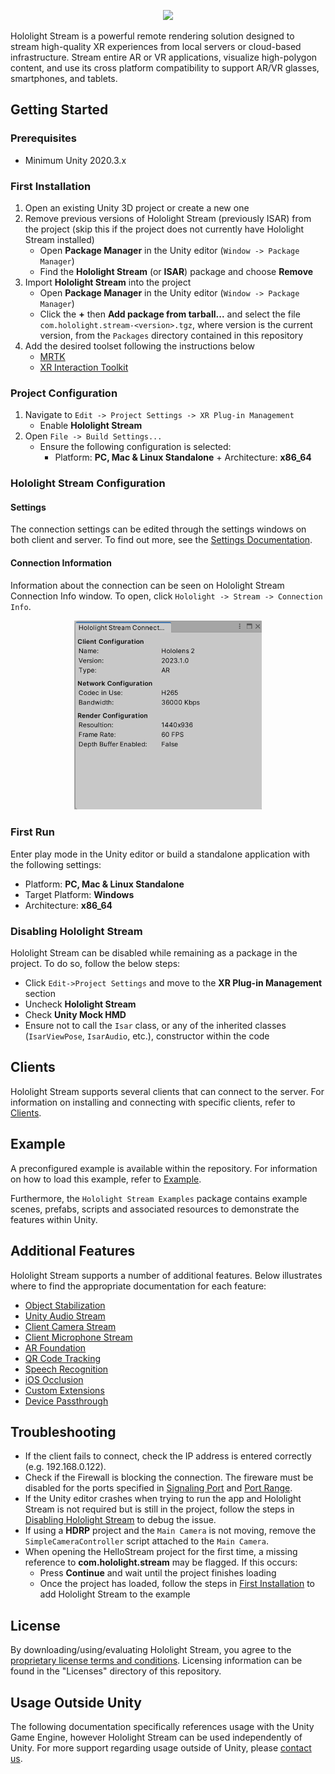 <p align="center">
    <img src="images/Stream_Icon.png">
</p>

Hololight Stream is a powerful remote rendering solution designed to stream high-quality XR experiences from local servers or cloud-based infrastructure. Stream entire AR or VR applications, visualize high-polygon content, and use its cross platform compatibility to support AR/VR glasses, smartphones, and tablets.

## Getting Started

### Prerequisites

- Minimum Unity 2020.3.x

### First Installation

1. Open an existing Unity 3D project or create a new one
2. Remove previous versions of Hololight Stream (previously ISAR) from the project (skip this if the project does not currently have Hololight Stream installed)
    - Open **Package Manager** in the Unity editor (`Window -> Package Manager`)
    - Find the **Hololight Stream** (or **ISAR**) package and choose **Remove**
3. Import **Hololight Stream** into the project
    - Open **Package Manager** in the Unity editor (`Window -> Package Manager`)
    - Click the **+** then **Add package from tarball...** and select the file `com.hololight.stream-<version>.tgz`, where version is the current version, from the `Packages` directory contained in this repository
4. Add the desired toolset following the instructions below
    - [MRTK](/Docs/mrtk_extension.md)
    - [XR Interaction Toolkit](/Docs/xr_interaction_toolkit.md)

### Project Configuration

1. Navigate to `Edit -> Project Settings -> XR Plug-in Management`
    - Enable **Hololight Stream**
2. Open `File -> Build Settings...`
    - Ensure the following configuration is selected:
        - Platform: **PC, Mac & Linux Standalone** + Architecture: **x86_64**

### Hololight Stream Configuration

#### Settings

The connection settings can be edited through the settings windows on both client and server. To find out more, see the [Settings Documentation](/Docs/settings.md).

#### Connection Information

Information about the connection can be seen on Hololight Stream Connection Info window. To open, click `Hololight -> Stream -> Connection Info`.

<p align="center">
	<img src="Docs/images/connection_info_window.png" width="300">
</p>


### First Run

Enter play mode in the Unity editor or build a standalone application with the following settings:

- Platform: **PC, Mac & Linux Standalone**
- Target Platform: **Windows**
- Architecture: **x86_64**

### Disabling Hololight Stream

Hololight Stream can be disabled while remaining as a package in the project. To do so, follow the below steps:

- Click `Edit->Project Settings` and move to the **XR Plug-in Management** section
- Uncheck **Hololight Stream**
- Check **Unity Mock HMD**
- Ensure not to call the `Isar` class, or any of the inherited classes (`IsarViewPose`, `IsarAudio`, etc.), constructor within the code

## Clients

Hololight Stream supports several clients that can connect to the server. For information on installing and connecting with specific clients, refer to [Clients](/Docs/clients.md).

## Example

A preconfigured example is available within the repository. For information on how to load this example, refer to [Example](/Docs/example.md).

Furthermore, the `Hololight Stream Examples` package contains example scenes, prefabs, scripts and associated resources to demonstrate the features within Unity.

## Additional Features

Hololight Stream supports a number of additional features. Below illustrates where to find the appropriate documentation for each feature:

- [Object Stabilization](/Docs/object_stabilization.md)
- [Unity Audio Stream](/Docs/unity_audio_stream.md)
- [Client Camera Stream](/Docs/client_device_camera.md)
- [Client Microphone Stream](/Docs/microphone.md)
- [AR Foundation](/Docs/ar_foundation.md)
- [QR Code Tracking](/Docs/qr_code.md)
- [Speech Recognition](/Docs/speech_recognition.md)
- [iOS Occlusion](/Docs/occlusion.md)
- [Custom Extensions](/Docs/data_channels.md)
- [Device Passthrough](/Docs/urp_hdrp_alpha_passthrough.md)

## Troubleshooting

- If the client fails to connect, check the IP address is entered correctly (e.g. 192.168.0.122).
- Check if the Firewall is blocking the connection. The fireware must be disabled for the ports specified in [Signaling Port](#signaling-port) and [Port Range](#port-range).
- If the Unity editor crashes when trying to run the app and Hololight Stream is not required but is still in the project, follow the steps in [Disabling Hololight Stream](#disabling-hololight-stream) to debug the issue.
- If using a **HDRP** project and the `Main Camera` is not moving, remove the `SimpleCameraController` script attached to the `Main Camera`.
- When opening the HelloStream project for the first time, a missing reference to **com.hololight.stream** may be flagged. If this occurs:
  - Press **Continue** and wait until the project finishes loading
  - Once the project has loaded, follow the steps in [First Installation](#first-installation) to add Hololight Stream to the example

## License
By downloading/using/evaluating Hololight Stream, you agree to the [proprietary license terms and conditions](/Licenses/HololightStream.txt). Licensing information can be found in the "Licenses" directory of this repository.

## Usage Outside Unity
The following documentation specifically references usage with the Unity Game Engine, however Hololight Stream can be used independently of Unity. For more support regarding usage outside of Unity, please [contact us](https://hololight.com/contact).
